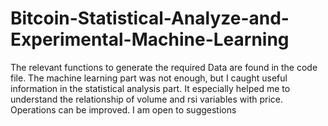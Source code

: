 # Bitcoin-Statistical-Analyze-and-Experimental-Machine-Learning

The relevant functions to generate the required Data are found in the code file. The machine learning part was not enough, but I caught useful information in the statistical analysis part. It especially helped me to understand the relationship of volume and rsi variables with price. Operations can be improved. I am open to suggestions
